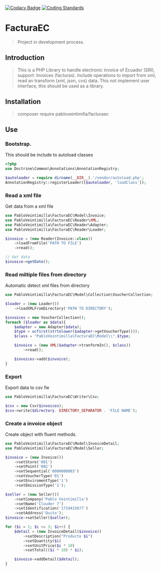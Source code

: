 [![Codacy Badge](https://api.codacy.com/project/badge/Grade/2fa8c0203a5b40e4b728c355b20de99e)](https://www.codacy.com/app/pabloveintimilla/facturaec?utm_source=github.com&amp;utm_medium=referral&amp;utm_content=pabloveintimilla/facturaec&amp;utm_campaign=Badge_Grade)
[![Coding Standards](https://img.shields.io/badge/cs-PSR--2--R-yellow.svg)](https://github.com/php-fig-rectified/fig-rectified-standards)

# FacturaEC

> Project in development process.

## Introduction

> This is a PHP Library to handle electronic invoice of Ecuador (SRI), support: Invoices (facturas). Include operations to import from xml, read an transform (xml, json, cvs) data. This not implement user interface, this should be used as a library.

## Installation

> composer require pabloveintimilla/facturaec

## Use

### Bootstrap. 

This should be include to autoload classes

```php
<?php
use Doctrine\Common\Annotations\AnnotationRegistry;

$autoloader = require dirname(__DIR__).'/vendor/autoload.php';
AnnotationRegistry::registerLoader([$autoloader, 'loadClass']);
```

### Read a xml file

Get data from a xml file

```php
use PabloVeintimilla\FacturaEC\Model\Invoice;
use PabloVeintimilla\FacturaEC\Reader\XML;
use PabloVeintimilla\FacturaEC\Reader\Adapter;
use PabloVeintimilla\FacturaEC\Reader\Loader;

$invoice = (new Reader(Invoice::class))
    ->loadFromFile('PATH TO FILE')
    ->read();

// Get data
$invoice->getDate();
```

### Read miltiple files from directory

Automatic detect xml files from directory

```php
use PabloVeintimilla\FacturaEC\Model\Collection\VoucherCollection;

$loader = (new Loader())
    ->loadXMLFromDirectory('PATH TO DIRECTORY');

$invoices = new VoucherCollection();
foreach ($loader as $data){
    $adapter = new Adapter($data);
    $type = ucfirst(strtolower($adapter->getVoucherType()));
    $class = "PabloVeintimilla\FacturaEC\Model\\".$type;

    $invoice = (new XML($adapter->tranformIn(), $class))
        ->read();

    $invoices->add($invoice);
}
```

### Export

Export data to csv fie

```php
use PabloVeintimilla\FacturaEC\Writer\Csv;

$csv = new Csv($invoices);
$csv->write($directory. DIRECTORY_SEPARATOR . 'FILE NAME');
```

### Create a invoice object

Create object with fluent methods.

```php
use PabloVeintimilla\FacturaEC\Model\InvoiceDetail;
use PabloVeintimilla\FacturaEC\Model\Seller;

$invoice = (new Invoice())
    ->setStore('001')
    ->setPoint('002')
    ->setSequential('0000000003')
    ->setVoucherType('01')
    ->setEnviromentType('1')
    ->setEmissionType('1');

$seller = (new Seller())
    ->setCompany('Pablo Veintimilla')
    ->setName('Clouder 7')
    ->setIdentification('1719415677')
    ->setAddress('Quito');
$invoice->setSeller($seller);

for ($i = 1; $i <= 3; $i++) {
    $detail = (new InvoiceDetail($invoice))
        ->setDescription("Producto $i")
        ->setQuantity($i)
        ->setUnitPrice($i * 10)
        ->setTotal(($i * 10) * $i);

    $invoice->addDetail($detail);
}
```
